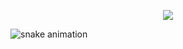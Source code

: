 <p align="center">
  <img src="https://capsule-render.vercel.app/api?type=waving&height=250&color=gradient&text=Joao%20Victor&section=header&reversal=false&textBg=false&fontColor=ffff&fontAlignY=30"/>
</p>

![snake animation](https://github.com/<JoaoVictorCoder>/<JoaoVictorCoder>/blob/output/github-contribution-grid-snake2.svg)
